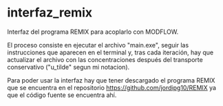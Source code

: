 # interfaz_remix
Interfaz del programa REMIX para acoplarlo con MODFLOW.

El proceso consiste en ejecutar el archivo "main.exe", seguir las instrucciones que aparecen en el terminal y, tras cada iteración, hay que actualizar el archivo con las concentraciones después del transporte conservativo ("u_tilde" segun mi notacion).

Para poder usar la interfaz hay que tener descargado el programa REMIX que se encuentra en el repositorio https://github.com/jordipg10/REMIX ya que el código fuente se encuentra ahí.


